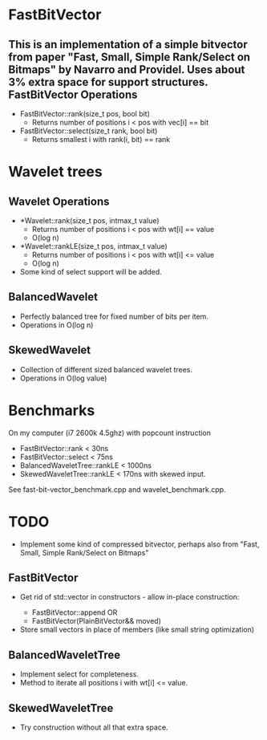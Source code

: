 FastBitVector
====================
This is an implementation of a simple bitvector from paper
"Fast, Small, Simple Rank/Select on Bitmaps" by Navarro and Providel.
Uses about 3% extra space for support structures.
FastBitVector Operations
-----------------------------
- FastBitVector::rank(size_t pos, bool bit)
  * Returns number of positions i < pos with vec[i] == bit
- FastBitVector::select(size_t rank, bool bit)
  * Returns smallest i with rank(i, bit) == rank


Wavelet trees
===========================
Wavelet Operations
-----------------
- \*Wavelet::rank(size_t pos, intmax_t value)
  * Returns number of positions i < pos with wt[i] == value
  * O(log n)
- \*Wavelet::rankLE(size_t pos, intmax_t value)
  * Returns number of positions i < pos with wt[i] <= value
  * O(log n)
- Some kind of select support will be added.

BalancedWavelet
-----------------
- Perfectly balanced tree for fixed number of bits per item.
- Operations in O(log n)

SkewedWavelet
-----------------
- Collection of different sized balanced wavelet trees.
- Operations in O(log value)

Benchmarks
=================
On my computer (i7 2600k 4.5ghz) with popcount instruction
- FastBitVector::rank < 30ns
- FastBitVector::select < 75ns
- BalancedWaveletTree::rankLE < 1000ns
- SkewedWaveletTree::rankLE < 170ns with skewed input.

See fast-bit-vector_benchmark.cpp and wavelet_benchmark.cpp.

TODO
=================
- Implement some kind of compressed bitvector, perhaps also from 
  "Fast, Small, Simple Rank/Select on Bitmaps"

FastBitVector
-------------------
- Get rid of std::vector<bool> in constructors - allow in-place construction:
  * FastBitVector::append OR
  * FastBitVector(PlainBitVector&& moved)
- Store small vectors in place of members (like small string optimization)

BalancedWaveletTree
-------------------
- Implement select for completeness.
- Method to iterate all positions i with wt[i] <= value.

SkewedWaveletTree
-------------------
- Try construction without all that extra space.
